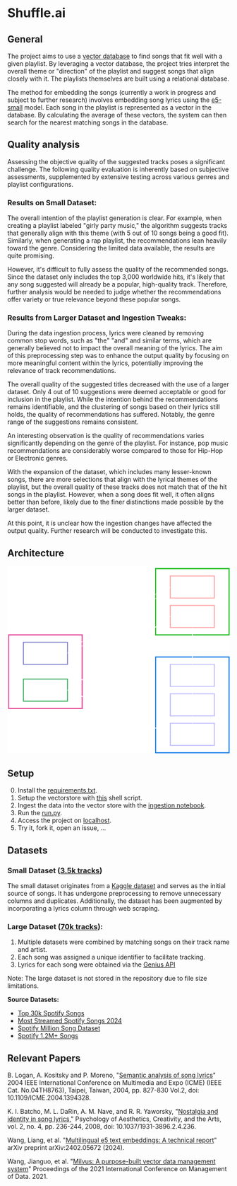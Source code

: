 # Shuffle.ai

## General
The project aims to use a [vector database](https://milvus.io/docs/install_standalone-docker.md) to find songs that fit well with a given playlist. By leveraging a vector database, the project tries interpret the overall theme or "direction" of the playlist and suggest songs that align closely with it. The playlists themselves are built using a relational database.

The method for embedding the songs (currently a work in progress and subject to further research) involves embedding song lyrics using the [e5-small](https://huggingface.co/intfloat/multilingual-e5-small) model. Each song in the playlist is represented as a vector in the database. By calculating the average of these vectors, the system can then search for the nearest matching songs in the database.

## Quality analysis
Assessing the objective quality of the suggested tracks poses a significant challenge. The following quality evaluation is inherently based on subjective assessments, supplemented by extensive testing across various genres and playlist configurations.

### Results on Small Dataset: 
The overall intention of the playlist generation is clear. For example, when creating a playlist labeled "girly party music," the algorithm suggests tracks that generally align with this theme (with 5 out of 10 songs being a good fit). Similarly, when generating a rap playlist, the recommendations lean heavily toward the genre. Considering the limited data available, the results are quite promising.

However, it's difficult to fully assess the quality of the recommended songs. Since the dataset only includes the top 3,000 worldwide hits, it's likely that any song suggested will already be a popular, high-quality track. Therefore, further analysis would be needed to judge whether the recommendations offer variety or true relevance beyond these popular songs.

### Results from Larger Dataset and Ingestion Tweaks:
During the data ingestion process, lyrics were cleaned by removing common stop words, such as "the" "and" and similar terms, which are generally believed not to impact the overall meaning of the lyrics. The aim of this preprocessing step was to enhance the output quality by focusing on more meaningful content within the lyrics, potentially improving the relevance of track recommendations.

The overall quality of the suggested titles decreased with the use of a larger dataset. Only 4 out of 10 suggestions were deemed acceptable or good for inclusion in the playlist. While the intention behind the recommendations remains identifiable, and the clustering of songs based on their lyrics still holds, the quality of recommendations has suffered. Notably, the genre range of the suggestions remains consistent.

An interesting observation is the quality of recommendations varies significantly depending on the genre of the playlist. For instance, pop music recommendations are considerably worse compared to those for Hip-Hop or Electronic genres.

With the expansion of the dataset, which includes many lesser-known songs, there are more selections that align with the lyrical themes of the playlist, but the overall quality of these tracks does not match that of the hit songs in the playlist. However, when a song does fit well, it often aligns better than before, likely due to the finer distinctions made possible by the larger dataset.

At this point, it is unclear how the ingestion changes have affected the output quality. Further research will be conducted to investigate this.

## Architecture
![architecture](img/architecture.png)

## Setup
0. Install the [requirements.txt](https://github.com/kirbs-btw/shuffle.ai/blob/main/requirements.txt).
1. Setup the vectorstore with [this](https://github.com/kirbs-btw/shuffle.ai/blob/main/milvus/setup.sh) shell script.
2. Ingest the data into the vector store with the [ingestion notebook](https://github.com/kirbs-btw/shuffle.ai/blob/main/song_data/data_ingestion/data_ingestion.ipynb).
3. Run the [run.py](https://github.com/kirbs-btw/shuffle.ai/blob/main/run.py).
4. Access the project on [localhost](http://localhost:5000/).
5. Try it, fork it, open an issue, ...


## Datasets
### Small Dataset ([3.5k tracks](https://raw.githubusercontent.com/kirbs-btw/shuffle.ai/refs/heads/main/song_data/old_data_preprocessing/song_data.csv))

The small dataset originates from a [Kaggle dataset](https://www.kaggle.com/datasets/joebeachcapital/30000-spotify-songs) and serves as the initial source of songs. It has undergone preprocessing to remove unnecessary columns and duplicates. Additionally, the dataset has been augmented by incorporating a lyrics column through web scraping.

### Large Dataset ([70k tracks](https://github.com/kirbs-btw/shuffle.ai/tree/main/song_data/big_data_scraping)):
1. Multiple datasets were combined by matching songs on their track name and artist.
2. Each song was assigned a unique identifier to facilitate tracking.
3. Lyrics for each song were obtained via the [Genius API](https://genius.com/)

Note: The large dataset is not stored in the repository due to file size limitations.

**Source Datasets:**
- [Top 30k Spotify Songs](https://www.kaggle.com/datasets/joebeachcapital/30000-spotify-songs)
- [Most Streamed Spotify Songs 2024](https://www.kaggle.com/datasets/nelgiriyewithana/most-streamed-spotify-songs-2024)
- [Spotify Million Song Dataset](https://www.kaggle.com/datasets/notshrirang/spotify-million-song-dataset)
- [Spotify 1.2M+ Songs](https://www.kaggle.com/datasets/rodolfofigueroa/spotify-12m-songs)

## Relevant Papers
B. Logan, A. Kositsky and P. Moreno, "[Semantic analysis of song lyrics](https://ieeexplore.ieee.org/abstract/document/1394328)" 2004 IEEE International Conference on Multimedia and Expo (ICME) (IEEE Cat. No.04TH8763), Taipei, Taiwan, 2004, pp. 827-830 Vol.2, doi: 10.1109/ICME.2004.1394328. 

K. I. Batcho, M. L. DaRin, A. M. Nave, and R. R. Yaworsky, "[Nostalgia and identity in song lyrics](https://doi.org/10.1037/1931-3896.2.4.236)," Psychology of Aesthetics, Creativity, and the Arts, vol. 2, no. 4, pp. 236-244, 2008, doi: 10.1037/1931-3896.2.4.236.

Wang, Liang, et al. "[Multilingual e5 text embeddings: A technical report](https://arxiv.org/abs/2402.05672)" arXiv preprint arXiv:2402.05672 (2024).

Wang, Jianguo, et al. "[Milvus: A purpose-built vector data management system](https://dl.acm.org/doi/abs/10.1145/3448016.3457550)" Proceedings of the 2021 International Conference on Management of Data. 2021.